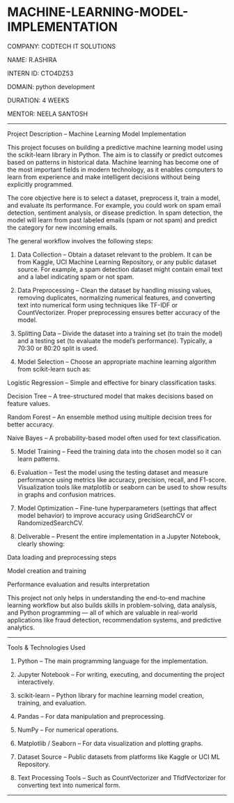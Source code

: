 # MACHINE-LEARNING-MODEL-IMPLEMENTATION
COMPANY: CODTECH IT SOLUTIONS

NAME: R.ASHIRA

INTERN ID: CTO4DZ53

DOMAIN: python development

DURATION: 4 WEEKS

MENTOR: NEELA SANTOSH 




---

Project Description – Machine Learning Model Implementation

This project focuses on building a predictive machine learning model using the scikit-learn library in Python. The aim is to classify or predict outcomes based on patterns in historical data. Machine learning has become one of the most important fields in modern technology, as it enables computers to learn from experience and make intelligent decisions without being explicitly programmed.

The core objective here is to select a dataset, preprocess it, train a model, and evaluate its performance. For example, you could work on spam email detection, sentiment analysis, or disease prediction. In spam detection, the model will learn from past labeled emails (spam or not spam) and predict the category for new incoming emails.

The general workflow involves the following steps:

1. Data Collection – Obtain a dataset relevant to the problem. It can be from Kaggle, UCI Machine Learning Repository, or any public dataset source. For example, a spam detection dataset might contain email text and a label indicating spam or not spam.


2. Data Preprocessing – Clean the dataset by handling missing values, removing duplicates, normalizing numerical features, and converting text into numerical form using techniques like TF-IDF or CountVectorizer. Proper preprocessing ensures better accuracy of the model.


3. Splitting Data – Divide the dataset into a training set (to train the model) and a testing set (to evaluate the model’s performance). Typically, a 70:30 or 80:20 split is used.


4. Model Selection – Choose an appropriate machine learning algorithm from scikit-learn such as:

Logistic Regression – Simple and effective for binary classification tasks.

Decision Tree – A tree-structured model that makes decisions based on feature values.

Random Forest – An ensemble method using multiple decision trees for better accuracy.

Naive Bayes – A probability-based model often used for text classification.



5. Model Training – Feed the training data into the chosen model so it can learn patterns.


6. Evaluation – Test the model using the testing dataset and measure performance using metrics like accuracy, precision, recall, and F1-score. Visualization tools like matplotlib or seaborn can be used to show results in graphs and confusion matrices.


7. Model Optimization – Fine-tune hyperparameters (settings that affect model behavior) to improve accuracy using GridSearchCV or RandomizedSearchCV.


8. Deliverable – Present the entire implementation in a Jupyter Notebook, clearly showing:

Data loading and preprocessing steps

Model creation and training

Performance evaluation and results interpretation




This project not only helps in understanding the end-to-end machine learning workflow but also builds skills in problem-solving, data analysis, and Python programming — all of which are valuable in real-world applications like fraud detection, recommendation systems, and predictive analytics.


---

Tools & Technologies Used

1. Python – The main programming language for the implementation.


2. Jupyter Notebook – For writing, executing, and documenting the project interactively.


3. scikit-learn – Python library for machine learning model creation, training, and evaluation.


4. Pandas – For data manipulation and preprocessing.


5. NumPy – For numerical operations.


6. Matplotlib / Seaborn – For data visualization and plotting graphs.


7. Dataset Source – Public datasets from platforms like Kaggle or UCI ML Repository.


8. Text Processing Tools – Such as CountVectorizer and TfidfVectorizer for converting text into numerical form.




---

